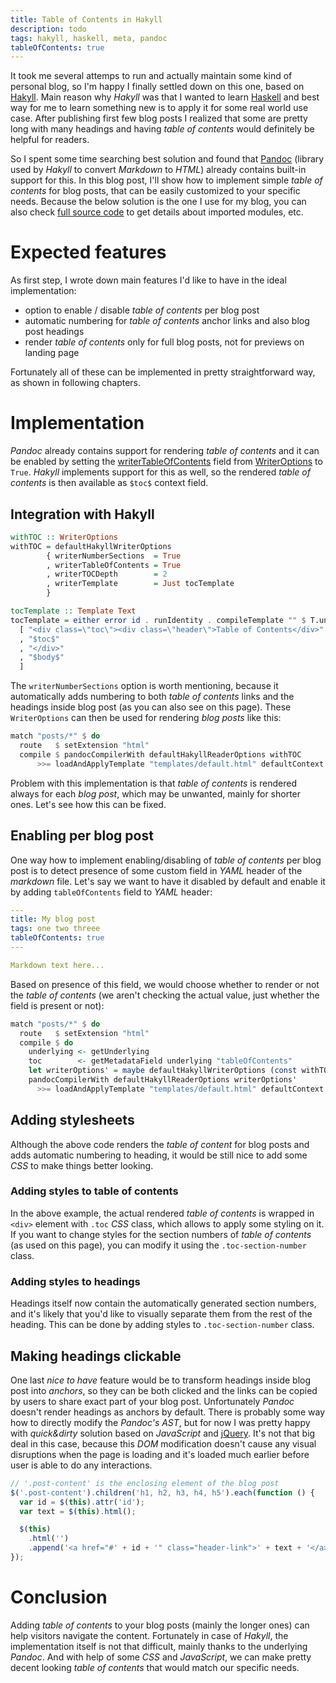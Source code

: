 ```yaml
---
title: Table of Contents in Hakyll
description: todo
tags: hakyll, haskell, meta, pandoc
tableOfContents: true
---
```


It took me several attemps to run and actually maintain some kind of personal blog, so I'm happy I finally settled down on this one, based on [Hakyll][web:hakyll]. Main reason why _Hakyll_ was that I wanted to learn [Haskell][web:haskell] and best way for me to learn something new is to apply it for some real world use case. After publishing first few blog posts I realized that some are pretty long with many headings and having _table of contents_ would definitely be helpful for readers.

So I spent some time searching best solution and found that [Pandoc][web:pandoc] (library used by _Hakyll_ to convert _Markdown_ to _HTML_) already contains built-in support for this. In this blog post, I'll show how to implement simple _table of contents_ for blog posts, that can be easily customized to your specific needs. Because the below solution is the one I use for my blog, you can also check [full source code][github:svejcar-dev] to get details about imported modules, etc.

<!-- MORE -->

# Expected features
As first step, I wrote down main features I'd like to have in the ideal implementation:

- option to enable / disable _table of contents_ per blog post
- automatic numbering for _table of contents_ anchor links and also blog post headings
- render _table of contents_ only for full blog posts, not for previews on landing page

Fortunately all of these can be implemented in pretty straightforward way, as shown in following chapters.

# Implementation
_Pandoc_ already contains support for rendering _table of contents_ and it can be enabled by setting the [writerTableOfContents][haddock:pandoc:writerTableOfContents] field from [WriterOptions][haddock:pandoc:WriterOptions] to `True`. _Hakyll_ implements support for this as well, so the rendered _table of contents_ is then available as `$toc$` context field.

## Integration with Hakyll

```haskell
withTOC :: WriterOptions
withTOC = defaultHakyllWriterOptions
        { writerNumberSections  = True
        , writerTableOfContents = True
        , writerTOCDepth        = 2
        , writerTemplate        = Just tocTemplate
        }

tocTemplate :: Template Text
tocTemplate = either error id . runIdentity . compileTemplate "" $ T.unlines
  [ "<div class=\"toc\"><div class=\"header\">Table of Contents</div>"
  , "$toc$"
  , "</div>"
  , "$body$"
  ]
```

The `writerNumberSections` option is worth mentioning, because it automatically adds numbering to both _table of contents_ links and the headings inside blog post (as you can also see on this page). These `WriterOptions` can then be used for rendering _blog posts_ like this:

```haskell
match "posts/*" $ do
  route   $ setExtension "html"
  compile $ pandocCompilerWith defaultHakyllReaderOptions withTOC
      >>= loadAndApplyTemplate "templates/default.html" defaultContext
```

Problem with this implementation is that _table of contents_ is rendered always for each _blog post_, which may be unwanted, mainly for shorter ones. Let's see how this can be fixed.

## Enabling per blog post
One way how to implement enabling/disabling of _table of contents_ per blog post is to detect presence of some custom field in _YAML_ header of the _markdown_ file. Let's say we want to have it disabled by default and enable it by adding `tableOfContents` field to _YAML_ header:

```yaml
---
title: My blog post
tags: one two threee
tableOfContents: true
---

Markdown text here...
```

Based on presence of this field, we would choose whether to render or not the _table of contents_ (we aren't checking the actual value, just whether the field is present or not):

```haskell
match "posts/*" $ do
  route   $ setExtension "html"
  compile $ do
    underlying <- getUnderlying
    toc        <- getMetadataField underlying "tableOfContents"
    let writerOptions' = maybe defaultHakyllWriterOptions (const withTOC) toc
    pandocCompilerWith defaultHakyllReaderOptions writerOptions'
      >>= loadAndApplyTemplate "templates/default.html" defaultContext
```

## Adding stylesheets
Although the above code renders the _table of content_ for blog posts and adds automatic numbering to heading, it would be still nice to add some _CSS_ to make things better looking.

### Adding styles to table of contents
In the above example, the actual rendered _table of contents_ is wrapped in `<div>` element with `.toc` _CSS_ class, which allows to apply some styling on it. If you want to change styles for the section numbers of _table of contents_ (as used on this page), you can modify it using the `.toc-section-number` class.

### Adding styles to headings
Headings itself now contain the automatically generated section numbers, and it's likely that you'd like to visually separate them from the rest of the heading. This can be done by adding styles to `.toc-section-number` class.

## Making headings clickable
One last _nice to have_ feature would be to transform headings inside blog post into _anchors_, so they can be both clicked and the links can be copied by users to share exact part of your blog post. Unfortunately _Pandoc_ doesn't render headings as anchors by default. There is probably some way how to directly modify the _Pandoc's AST_, but for now I was pretty happy with _quick&dirty_ solution based on  _JavaScript_ and [jQuery][web:jquery]. It's not that big deal in this case, because this _DOM_ modification doesn't cause any visual disruptions when the page is loading and it's loaded much earlier before user is able to do any interactions.

```javascript
// '.post-content' is the enclosing element of the blog post
$('.post-content').children('h1, h2, h3, h4, h5').each(function () {
  var id = $(this).attr('id');
  var text = $(this).html();

  $(this)
    .html('')
    .append('<a href="#' + id + '" class="header-link">' + text + '</a>');
});
```
 
# Conclusion
Adding _table of contents_ to your blog posts (mainly the longer ones) can help visitors navigate the content. Fortunately in case of _Hakyll_, the implementation itself is not that difficult, mainly thanks to the underlying _Pandoc_. And with help of some _CSS_ and _JavaScript_, we can make pretty decent looking _table of contents_ that would match our specific needs.


[haddock:pandoc:WriterOptions]: https://hackage.haskell.org/package/pandoc-2.8/docs/Text-Pandoc-Options.html#v:WriterOptions
[haddock:pandoc:writerTableOfContents]: https://hackage.haskell.org/package/pandoc-2.8/docs/Text-Pandoc-Options.html#v:writerTableOfContents
[web:hakyll]: https://jaspervdj.be/hakyll/
[web:haskell]: https://www.haskell.org/
[web:jquery]: https://jquery.com/
[web:pandoc]: https://pandoc.org/
[github:svejcar-dev]: https://github.com/vaclavsvejcar/svejcar-dev